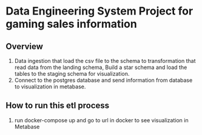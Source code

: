 # Data Engineering System Project for gaming sales information

## Overview

1. Data ingestion that  load the csv file to the schema to transformation that read data from the landing schema, Build a star schema and load the tables to the staging schema for visualization.
2. Connect to the postgres database and send information from database to visualization in metabase.

## How to run this etl process

1. run docker-compose up and go to url in docker to see visualization in Metabase
